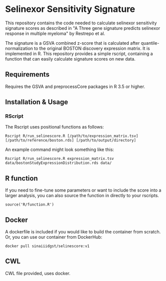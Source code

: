 # Selinexor Sensitivity Signature

This repository contains the code needed to calculate selinexor sensitivity signature scores as described in "A Three gene signature predicts selinexor response in multiple myeloma" by Restrepo et al.

The signature is a GSVA combined z-score that is calculated after quantile-normalization to the original BOSTON discovery expression matrix. It is implemented in R. This repository provides a simple rscript, containing a function that can easily calculate signature scores on new data.

## Requirements
Requires the GSVA and preprocessCore packages in R 3.5 or higher.

## Installation & Usage

### RScript

The Rscript uses positional functions as follows:

```
Rscript R/run_selinescore.R [/path/to/expression_matrix.tsv] [/path/to/reference/boston.rds] [/path/to/output/directory]
```

An example command might look something like this:

```
Rscript R/run_selinescore.R expression_matrix.tsv data/bostonStudyExpressionDistribution.rds data/
```

## R function

If you need to fine-tune some parameters or want to include the score into a larger analysis, you can also source the function in directly to your rscripts.

```
source('R/function.R')
```

## Docker
A dockerfile is included if you would like to build the container from scratch. Or, you can use our container from DockerHub:

```
docker pull sinaiiidgst/selinescore:v1
```

## CWL

CWL file provided, uses docker.